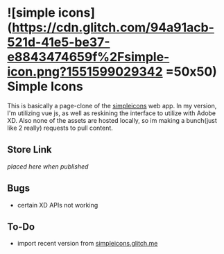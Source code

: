 ![simple icons](https://cdn.glitch.com/94a91acb-521d-41e5-be37-e8843474659f%2Fsimple-icon.png?1551599029342 =50x50)
Simple Icons
=================

This is basically a page-clone of the [simpleicons](https://simpleicons.org) web app.
In my version, I'm utilizing vue js, as well as reskining the interface to utilize with Adobe XD. Also none of the assets are hosted locally, so im making a bunch(just like 2 really) requests to pull content.

## Store Link
_placed here when published_

## Bugs
* certain XD APIs not working

## To-Do
* import recent version from [simpleicons.glitch.me](https://simpleicons.glitch.me)
